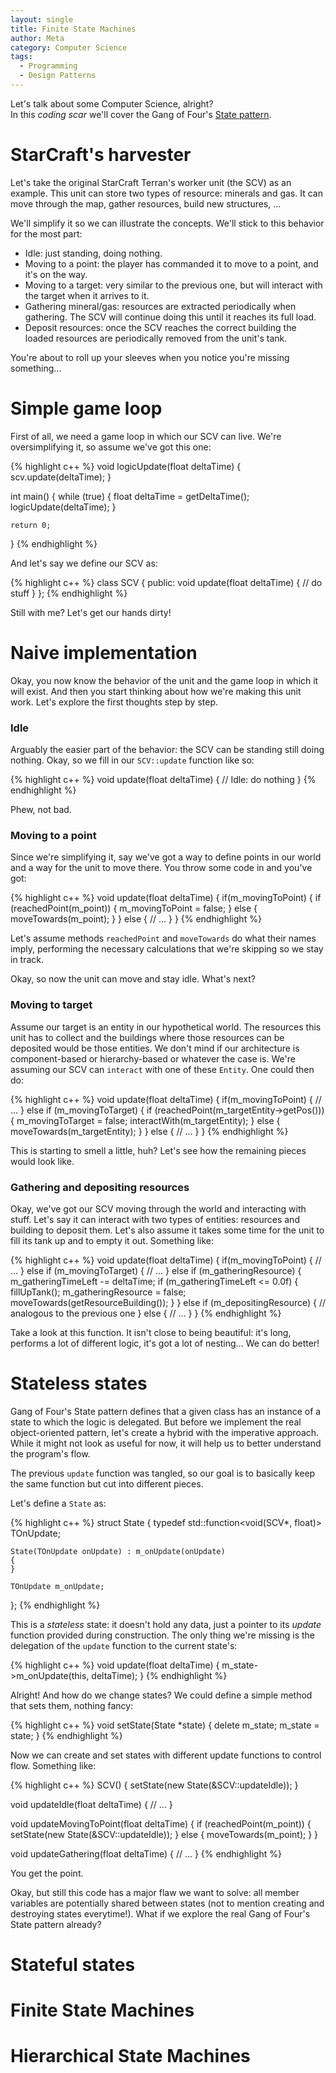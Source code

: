 ```yaml
---
layout: single
title: Finite State Machines
author: Meta
category: Computer Science
tags:
  - Programming
  - Design Patterns
---
```


Let's talk about some Computer Science, alright?  
In this _coding scar_ we'll cover the Gang of Four's [State pattern](https://en.wikipedia.org/wiki/State_pattern).

# StarCraft's harvester

Let's take the original StarCraft Terran's worker unit (the SCV) as an example. This unit can store two types of resource: minerals and gas. It can move through the map, gather resources, build new structures, ...

We'll simplify it so we can illustrate the concepts. We'll stick to this behavior for the most part:

  * Idle: just standing, doing nothing.
  * Moving to a point: the player has commanded it to move to a point, and it's on the way.
  * Moving to a target: very similar to the previous one, but will interact with the target when it arrives to it.
  * Gathering mineral/gas: resources are extracted periodically when gathering. The SCV will continue doing this until it reaches its full load.
  * Deposit resources: once the SCV reaches the correct building the loaded resources are periodically removed from the unit's tank.

You're about to roll up your sleeves when you notice you're missing something...

# Simple game loop

First of all, we need a game loop in which our SCV can live. We're oversimplifying it, so assume we've got this one:

{% highlight c++ %}
void logicUpdate(float deltaTime)
{
    scv.update(deltaTime);
}

int main()
{
    while (true)
    {
        float deltaTime = getDeltaTime();
        logicUpdate(deltaTime);
    }

    return 0;
}
{% endhighlight %}

And let's say we define our SCV as:

{% highlight c++ %}
class SCV
{
public:
    void update(float deltaTime)
    {
        // do stuff
    }
};
{% endhighlight %}

Still with me? Let's get our hands dirty!

# Naive implementation

Okay, you now know the behavior of the unit and the game loop in which it will exist. And then you start thinking about how we're making this unit work. Let's explore the first thoughts step by step.

### Idle

Arguably the easier part of the behavior: the SCV can be standing still doing nothing. Okay, so we fill in our `SCV::update` function like so:

{% highlight c++ %}
void update(float deltaTime)
{
    // Idle: do nothing
}
{% endhighlight %}

Phew, not bad.

### Moving to a point

Since we're simplifying it, say we've got a way to define points in our world and a way for the unit to move there. You throw some code in and you've got:

{% highlight c++ %}
void update(float deltaTime)
{
    if(m_movingToPoint)
    {
        if (reachedPoint(m_point))
        {
            m_movingToPoint = false;
        }
        else
        {
            moveTowards(m_point);
        }
    }
    else
    {
        // ...
    }
}
{% endhighlight %}

Let's assume methods `reachedPoint` and `moveTowards` do what their names imply, performing the necessary calculations that we're skipping so we stay in track.

Okay, so now the unit can move and stay idle. What's next?

### Moving to target

Assume our target is an entity in our hypothetical world. The resources this unit has to collect and the buildings where those resources can be deposited would be those entities. We don't mind if our architecture is component-based or hierarchy-based or whatever the case is. We're assuming our SCV can `interact` with one of these `Entity`. One could then do:

{% highlight c++ %}
void update(float deltaTime)
{
    if(m_movingToPoint)
    {
        // ...
    }
    else if (m_movingToTarget)
    {
        if (reachedPoint(m_targetEntity->getPos()))
        {
            m_movingToTarget = false;
            interactWith(m_targetEntity);
        }
        else
        {
            moveTowards(m_targetEntity);
        }
    }
    else
    {
        // ...
    }
}
{% endhighlight %}

This is starting to smell a little, huh? Let's see how the remaining pieces would look like.

### Gathering and depositing resources

Okay, we've got our SCV moving through the world and interacting with stuff. Let's say it can interact with two types of entities: resources and building to deposit them. Let's also assume it takes some time for the unit to fill its tank up and to empty it out. Something like:

{% highlight c++ %}
void update(float deltaTime)
{
    if(m_movingToPoint)
    {
        // ...
    }
    else if (m_movingToTarget)
    {
        // ...
    }
    else if (m_gatheringResource)
    {
        m_gatheringTimeLeft -= deltaTime;
        if (m_gatheringTimeLeft <= 0.0f)
        {
            fillUpTank();
            m_gatheringResource = false;
            moveTowards(getResourceBuilding());
        }
    }
    else if (m_depositingResource)
    {
        // analogous to the previous one
    }
    else
    {
        // ...
    }
}
{% endhighlight %}

Take a look at this function. It isn't close to being beautiful: it's long, performs a lot of different logic, it's got a lot of nesting... We can do better!

# Stateless states

Gang of Four's State pattern defines that a given class has an instance of a state to which the logic is delegated. But before we implement the real object-oriented pattern, let's create a hybrid with the imperative approach. While it might not look as useful for now, it will help us to better understand the program's flow.

The previous `update` function was tangled, so our goal is to basically keep the same function but cut into different pieces.

Let's define a `State` as:

{% highlight c++ %}
struct State
{
    typedef std::function<void(SCV*, float)> TOnUpdate;

    State(TOnUpdate onUpdate) : m_onUpdate(onUpdate)
    {
    }

    TOnUpdate m_onUpdate;
};
{% endhighlight %}

This is a _stateless_ state: it doesn't hold any data, just a pointer to its _update_ function provided during construction. The only thing we're missing is the delegation of the `update` function to the current state's:

{% highlight c++ %}
void update(float deltaTime)
{
    m_state->m_onUpdate(this, deltaTime);
}
{% endhighlight %}

Alright! And how do we change states? We could define a simple method that sets them, nothing fancy:

{% highlight c++ %}
void setState(State *state)
{
    delete m_state;
    m_state = state;
}
{% endhighlight %}

Now we can create and set states with different update functions to control flow. Something like:

{% highlight c++ %}
SCV()
{
    setState(new State(&SCV::updateIdle));
}

void updateIdle(float deltaTime)
{
    // ...
}

void updateMovingToPoint(float deltaTime)
{
    if (reachedPoint(m_point))
    {
        setState(new State(&SCV::updateIdle));
    }
    else
    {
        moveTowards(m_point);
    }
}

void updateGathering(float deltaTime)
{
    // ...
}
{% endhighlight %}

You get the point.

Okay, but still this code has a major flaw we want to solve: all member variables are potentially shared between states (not to mention creating and destroying states everytime!). What if we explore the real Gang of Four's State pattern already?

# Stateful states
# Finite State Machines
# Hierarchical State Machines